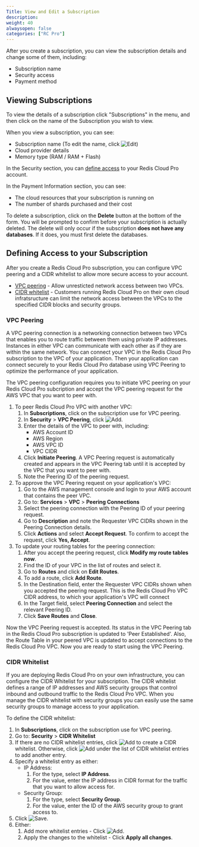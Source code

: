 ```yaml
---
Title: View and Edit a Subscription
description:
weight: 40
alwaysopen: false
categories: ["RC Pro"]
---
```

After you create a subscription, you can view the subscription details and
change some of them, including:

- Subscription name
- Security access
- Payment method

## Viewing Subscriptions

To view the details of a subscription click "Subscriptions" in the menu,
and then click on the name of the Subscription you wish to view.

When you view a subscription, you can see:

- Subscription name (To edit the name, click ![Edit](/images/rv/icon_edit.png#no-click "Edit"))
- Cloud provider details
- Memory type (RAM / RAM + Flash)

In the Security section, you can [define access](#defining-access-to-your-subscription)
to your Redis Cloud Pro account.

In the Payment Information section, you can see:

- The cloud resources that your subscription is running on
- The number of shards purchased and their cost

To delete a subscription, click on the **Delete** button at the bottom
of the form. You will be prompted to confirm before your subscription is
actually deleted. The delete will only occur if the subscription **does
not have any databases**. If it does, you must first delete the
databases.

## Defining Access to your Subscription

After you create a Redis Cloud Pro subscription, you can configure VPC
peering and a CIDR whitelist to allow more secure access to your account.

- [VPC peering](https://docs.aws.amazon.com/vpc/latest/peering/what-is-vpc-peering.html) -
    Allow unresticted network access between two VPCs.
- [CIDR whitelist](https://docs.aws.amazon.com/vpc/latest/peering/peering-configurations-partial-access.html) -
    Customers running Redis Cloud Pro on their own cloud infratsructure can limit the network access between the VPCs to the specified CIDR blocks and security groups.

### VPC Peering

A VPC peering connection is a networking connection between two VPCs that enables you
to route traffic between them using private IP addresses. Instances in either VPC can
communicate with each other as if they are within the same network. You can connect your
VPC in the Redis Cloud Pro subscription to the VPC of your application. Then your application can
connect securely to your Redis Cloud Pro database using VPC Peering to optimize the performance of your application.

The VPC peering configuration requires you to initiate VPC peering on your Redis Cloud Pro subcription
and accept the VPC peering request for the AWS VPC that you want to peer with.

1. To peer Redis Cloud Pro VPC with another VPC:
    1. In **Subscriptions**, click on the subscription use for VPC peering.
    1. In **Security** > **VPC Peering**, click ![Add](/images/rs/icon_add.png#no-click "Add").
    1. Enter the details of the VPC to peer with, including:
        - AWS Account ID
        - AWS Region
        - AWS VPC ID
        - VPC CIDR
    1. Click **Initiate Peering**.
        A VPC Peering request is automatically created and appears in the VPC Peering tab until
        it is accepted by the VPC that you want to peer with.
    1. Note the Peering ID of the peering request.
1. To approve the VPC Peering request on your application's VPC:
    1. Go to the AWS management console and login to your AWS account that contains the peer VPC.
    1. Go to: **Services** > **VPC** > **Peering Connections**
    1. Select the peering connection with the Peering ID of your peering request.
    1. Go to **Description** and note the Requester VPC CIDRs shown in the Peering Connection details.
    1. Click **Actions** and select **Accept Request**.
        To confirm to accept the request, click **Yes, Accept**.
1. To update your routing tables for the peering connection:
    1. After you accept the peering request, click **Modify my route tables now**.
    1. Find the ID of your VPC in the list of routes and select it.
    1. Go to **Routes** and click on **Edit Routes**.
    1. To add a route, click **Add Route**.
    1. In the Destination field, enter the Requester VPC CIDRs shown when you accepted the peering request.
        This is the Redis Cloud Pro VPC CIDR address, to which your application's VPC will connect
    1. In the Target field, select **Peering Connection** and select the relevant Peering ID.
    1. Click **Save Routes** and **Close**.

Now the VPC Peering request is accepted. Its status in the VPC Peering tab in the Redis Cloud Pro subscription is updated to 'Peer Established'.
Also, the Route Table in your peered VPC is updated to accept connections to the Redis Cloud Pro VPC. Now you are ready to start using the VPC Peering.

### CIDR Whitelist

If you are deploying Redis Cloud Pro on your own infrastructure, you can configure the CIDR Whitelist for your subscription.
The CIDR whitelist defines a range of IP addresses and AWS security groups that control inbound
and outbound traffic to the Redis Cloud Pro VPC. When you manage the CIDR whitelist with security groups you
can easily use the same security groups to manage access to your application.

To define the CIDR whitelist:

1. In **Subscriptions**, click on the subscription use for VPC peering.
1. Go to: **Security** > **CIDR Whitelist**
1. If there are no CIDR whitelist entries, click ![Add](/images/rs/icon_add.png#no-click "Add")
   to create a CIDR whitelist. Otherwise, click ![Add](/images/rs/icon_add.png#no-click "Add")
   under the list of CIDR whitelist entries to add another entry.
1. Specify a whitelist entry as either:
    - IP Address:
        1. For the type, select **IP Address**.
        1. For the value, enter the IP address in CIDR format for the traffic that
            you want to allow access for.
    - Security Group:
        1. For the type, select **Security Group**.
        1. For the value, enter the ID of the AWS security group to grant access to.
1. Click ![Save](/images/rv/icon_save.png#no-click "Save").
1. Either:
   1. Add more whitelist entries - Click ![Add](/images/rs/icon_add.png#no-click "Add").
   1. Apply the changes to the whitelist - Click **Apply all changes**.
